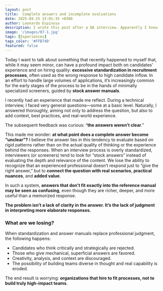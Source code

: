 ```yaml
---
layout: post
title:  Complete answers and incomplete evaluations
date: 2025-04-25 15:01:35 +0300
author: Leonardo Espinosa
description: I wrote this post after a QA interview. Apparently I know nothing about the subject.
image: '/images/07-1.jpg'
tags: [Experiences]
tags_color: '#FFB74D'
featured: false
---
```


Today I want to talk about something that recently happened to myself that, while it may seem minor, can have a profound impact both on candidates’ experience and on hiring quality: **excessive standardization in recruitment processes**, often used as the wrong response to high candidate inflow. In an effort to handle large volumes of applications, it’s increasingly common for the early stages of the process to be in the hands of minimally specialized screeners, guided by **stock answer manuals**.

I recently had an experience that made me reflect. During a technical interview, I faced very general questions—some at a basic level. Naturally, I answered thoroughly, aiming not only to address the question, but also to add context, best practices, and real-world experience.

The subsequent feedback was curious: “**the answers weren’t clear**.”

This made me wonder: **at what point does a complete answer become “unclear”?**
I believe the answer lies in this tendency to evaluate based on rigid patterns rather than on the actual quality of thinking or the experience behind the responses. When an interview process is overly standardized, interviewers (or screeners) tend to look for “stock answers” instead of evaluating the depth and relevance of the content. We lose the ability to recognize that an experienced professional doesn’t respond just to “give the right answer,” but to **connect the question with real scenarios**, **practical nuances**, and **added value**.

In such a system, **answers that don’t fit exactly into the reference manual may be seen as confusing**, even though they are richer, deeper, and more useful than a memorized response.

**The problem isn’t a lack of clarity in the answer.
It’s the lack of judgment in interpreting more elaborate responses.**

### What are we losing?

When standardization and answer manuals replace professional judgment, the following happens:

* Candidates who think critically and strategically are rejected.
* Those who give mechanical, superficial answers are favored.
* Creativity, analysis, and context are discouraged.
* The possibility of building teams diverse in thought and real capability is eroded.

The end result is worrying: **organizations that hire to fit processes, not to build truly high-impact teams**.


